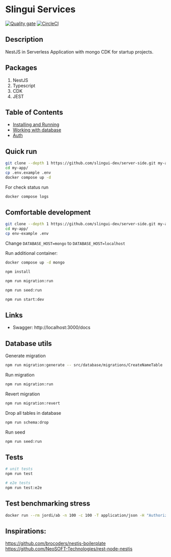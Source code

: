 # Slingui Services

[![Quality gate](https://sonarcloud.io/api/project_badges/quality_gate?project=atlas-cli_nestjs-boilerplate)](https://sonarcloud.io/summary/new_code?id=atlas-cli_nestjs-boilerplate)
[![CircleCI](https://circleci.com/gh/circleci/circleci-docs.svg?style=svg)](https://circleci.com/gh/circleci/circleci-docs)

## Description

NestJS in Serverless Application with mongo CDK for startup projects.

## Packages

1. NestJS
2. Typescript
3. CDK
4. JEST

## Table of Contents

- [Installing and Running](docs/installing-and-running.md)
- [Working with database](docs/database.md)
- [Auth](docs/auth.md)

## Quick run

```bash
git clone --depth 1 https://github.com/slingui-dev/server-side.git my-app
cd my-app/
cp .env.example .env
docker compose up -d
```

For check status run

```bash
docker compose logs
```

## Comfortable development

```bash
git clone --depth 1 https://github.com/slingui-dev/server-side.git my-app
cd my-app/
cp env-example .env
```

Change `DATABASE_HOST=mongo` to `DATABASE_HOST=localhost`

Run additional container:

```bash
docker compose up -d mongo
```

```bash
npm install

npm run migration:run

npm run seed:run

npm run start:dev
```

## Links

- Swagger: http://localhost:3000/docs

## Database utils

Generate migration

```bash
npm run migration:generate -- src/database/migrations/CreateNameTable 
```

Run migration

```bash
npm run migration:run
```

Revert migration

```bash
npm run migration:revert
```

Drop all tables in database

```bash
npm run schema:drop
```

Run seed

```bash
npm run seed:run
```

## Tests

```bash
# unit tests
npm run test

# e2e tests
npm run test:e2e
```

## Test benchmarking stress

```bash
docker run --rm jordi/ab -n 100 -c 100 -T application/json -H "Authorization: Bearer USER_TOKEN" -v 2 http://<server_ip>:3000/api/v1/users
```
## Inspirations:

https://github.com/brocoders/nestjs-boilerplate
https://github.com/NeoSOFT-Technologies/rest-node-nestjs